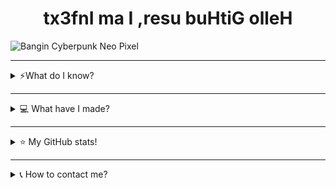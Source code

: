 <h1 align="center">
    tx3fnI ma I ,resu buHtiG olleH
</h1>

<img src="https://i.imgur.com/kBJ9pn7.gif" alt="Bangin Cyberpunk Neo Pixel"/>

---

<details>
    <summary>
        ⚡What do I know?
    </summary>
    <a href="https://python.org/" target="_blank"><img src="https://raw.githubusercontent.com/devicons/devicon/1119b9f84c0290e0f0b38982099a2bd027a48bf1/icons/python/python-original.svg" height=50px width=50px></a>&nbsp;
    <a href="https://nodejs.org/" target="_blank"><img src="https://raw.githubusercontent.com/devicons/devicon/1119b9f84c0290e0f0b38982099a2bd027a48bf1/icons/nodejs/nodejs-original-wordmark.svg" height=50px width=50px></a>&nbsp;
    <a href="https://w3.org/" target="_blank"><img src="https://raw.githubusercontent.com/devicons/devicon/1119b9f84c0290e0f0b38982099a2bd027a48bf1/icons/html5/html5-original.svg" height=50px width=50px></a>&nbsp;
    <a href="https://git-scm.com/" target="_blank"><img src="https://raw.githubusercontent.com/devicons/devicon/1119b9f84c0290e0f0b38982099a2bd027a48bf1/icons/git/git-original-wordmark.svg" height=50px width=50px></a>&nbsp;
    <a href="https://www.vim.org/" target="_blank"><img src="https://raw.githubusercontent.com/devicons/devicon/1119b9f84c0290e0f0b38982099a2bd027a48bf1/icons/vim/vim-original.svg" height=50px width=50px></a>&nbsp;
    <a href="https://code.visualstudio.com/" target="_blank"><img src="https://raw.githubusercontent.com/devicons/devicon/1119b9f84c0290e0f0b38982099a2bd027a48bf1/icons/vscode/vscode-original.svg" height=50px width=50px></a>&nbsp;
    <a href="https://www.markdownguide.org." target="_blank"><img src="https://raw.githubusercontent.com/devicons/devicon/1119b9f84c0290e0f0b38982099a2bd027a48bf1/icons/markdown/markdown-original.svg" height=50px width=50px></a>&nbsp;
</details>

---

<details>
    <summary>
        💻 What have I made?
    </summary>
    <br>
    <table>
        <tr>
            <th>Title</th>
            <th>Description</th>
            <th>Public/Private?</th>
            <th>Link</th>
        </tr>
        <tr>
            <td>How to use Git</td>
            <td>This is a basic guide on how to use Git and 3 bonus terminal commands.</td>
            <td>Public ✅</td>
            <td>https://github.com/Inf3xt/How-To-Use-Git</td>
        </tr>
        <tr>
            <td>MyMemory</td>
            <td>A simple wrapper on the MyMemory API on <a href="https://rapidapi.com" target="_blank">RapidAPI</a></td>
            <td>Public ✅</td>
            <td>https://github.com/Inf3xt/MyMemory</td>
        </tr>
        <tr>
            <td>Instagram Stuff</td>
            <td>A collection of Instagram stuff I have found. It may be outdated, idk myself.</td>
            <td>Public ✅</td>
            <td>https://github.com/Inf3xt/Instagram-Stuff</td>
        </tr>
        <tr>
            <td>TheEverythingServer</td>
            <td>A web server that will have a lot of random endpoints with inclusions from my personal projects.</td>
            <td>Private ❌</td>
            <td>https://github.com/Inf3xt/TheEverythingServer</td>
        </tr>
        <tr>
            <td>ADBreach-Remake</td>
            <td>My take on an ADB automation tool that has some sweet features and can do many things to an Android phone - both harmful and not.</td>
            <td>Private ❌</td>
            <td>https://github.com/Inf3xt/ADBreach-Remake</td>
        </tr>
        <tr>
            <td>Xbox-API</td>
            <td>The private Xbox-API. It can allow you to change profile assets (bio, gamerpic, location, state) and so much more. It could even be used for spamming... It even has a string verification system which awesome!</td>
            <td>Private ❌</td>
            <td>https://github.com/Inf3xt/Xbox-API</td>
        </tr>
        <tr>
            <td>Spotify-Downloader</td>
            <td>A wrapper over a command line tool that is a <a href="" target="_blank">Spotify</a> downloader - or scraper as some would call. Perhaps I'll OS it soon.</td>
            <td>Private ❌</td>
            <td>https://github.com/Inf3xt/Spotify-Downloader</td>
        </tr>
    </table>
    
</details>

---

<details>
    <summary>⭐ My GitHub stats!</summary>
    <br>
    <img align="center" src="https://github-readme-stats.vercel.app/api?username=Inf3xt&show_icons=true&theme=transparent&count_private=true" alt="Inf3xt's GitHub stats!" />
    
</details>

---

<details>
    <summary>📞 How to contact me?</summary>
    <br>
    <a href="https://discord.com/users/515564156338831360"><img src="https://assets-global.website-files.com/6257adef93867e50d84d30e2/636e0a69f118df70ad7828d4_icon_clyde_blurple_RGB.svg" width="50" height="50"/></a>
        
</details>
